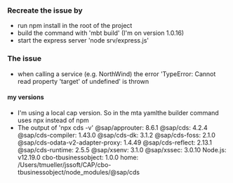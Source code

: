 ### Recreate the issue by
- run npm install in the root of the project
- build the command with 'mbt build' (I'm on version 1.0.16)
- start the express server 'node srv/express.js'

### The issue
- when calling a service (e.g. NorthWind) the error 'TypeError: Cannot read property 'target' of undefined' is thrown


#### my versions
- I'm using a local cap version. So in the mta yamlthe builder command uses npx instead of npm
- The output of 'npx cds -v'
@sap/approuter: 8.6.1
@sap/cds: 4.2.4
@sap/cds-compiler: 1.43.0
@sap/cds-dk: 3.1.2
@sap/cds-foss: 2.1.0
@sap/cds-odata-v2-adapter-proxy: 1.4.49
@sap/cds-reflect: 2.13.1
@sap/cds-runtime: 2.5.5
@sap/xsenv: 3.1.0
@sap/xssec: 3.0.10
Node.js: v12.19.0
cbo-tbusinessobject: 1.0.0
home: /Users/tmueller/jssoft/CAP/cbo-tbusinessobject/node_modules/@sap/cds
